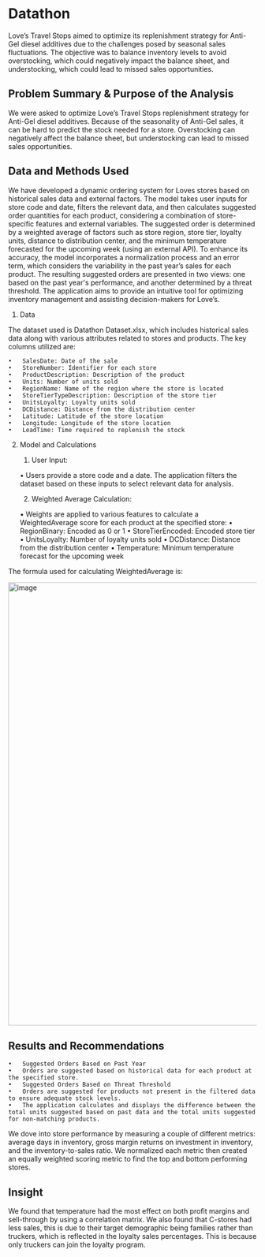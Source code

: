 # Datathon
Love’s Travel Stops aimed to optimize its replenishment strategy for Anti-Gel diesel additives due to the challenges posed by seasonal sales fluctuations. The objective was to balance inventory levels to avoid overstocking, which could negatively impact the balance sheet, and understocking, which could lead to missed sales opportunities.

## Problem Summary & Purpose of the Analysis 

We were asked to optimize Love’s Travel Stops replenishment strategy for Anti-Gel diesel additives. Because of the seasonality of Anti-Gel sales, it can be hard to predict the stock needed for a store. Overstocking can negatively affect the balance sheet, but understocking can lead to missed sales opportunities.  

## Data and Methods Used 

We have developed a dynamic ordering system for Loves stores based on historical sales data and external factors. The model takes user inputs for store code and date, filters the relevant data, and then calculates suggested order quantities for each product, considering a combination of store-specific features and external variables. The suggested order is determined by a weighted average of factors such as store region, store tier, loyalty units, distance to distribution center, and the minimum temperature forecasted for the upcoming week (using an external API). To enhance its accuracy, the model incorporates a normalization process and an error term, which considers the variability in the past year’s sales for each product. The resulting suggested orders are presented in two views: one based on the past year's performance, and another determined by a threat threshold. The application aims to provide an intuitive tool for optimizing inventory management and assisting decision-makers for Love’s. 

1. Data

The dataset used is Datathon Dataset.xlsx, which includes historical sales data along with various attributes related to stores and products. The key columns utilized are:

	•	SalesDate: Date of the sale
	•	StoreNumber: Identifier for each store
	•	ProductDescription: Description of the product
	•	Units: Number of units sold
	•	RegionName: Name of the region where the store is located
	•	StoreTierTypeDescription: Description of the store tier
	•	UnitsLoyalty: Loyalty units sold
	•	DCDistance: Distance from the distribution center
	•	Latitude: Latitude of the store location
	•	Longitude: Longitude of the store location
	•	LeadTime: Time required to replenish the stock

2. Model and Calculations

	1. User Input:
    
	•	Users provide a store code and a date. The application filters the dataset based on these inputs to select relevant data for analysis.

	2. Weighted Average Calculation:
    
	•	Weights are applied to various features to calculate a WeightedAverage score for each product at the specified store:
	•	RegionBinary: Encoded as 0 or 1
	•	StoreTierEncoded: Encoded store tier
	•	UnitsLoyalty: Number of loyalty units sold
	•	DCDistance: Distance from the distribution center
	•	Temperature: Minimum temperature forecast for the upcoming week

The formula used for calculating WeightedAverage is:

<img width="899" alt="image" src="https://github.com/user-attachments/assets/04dfe12a-d97b-4e56-8d87-66f416679c8c">

## Results and Recommendations

	•	Suggested Orders Based on Past Year
	•	Orders are suggested based on historical data for each product at the specified store.
	•	Suggested Orders Based on Threat Threshold
	•	Orders are suggested for products not present in the filtered data to ensure adequate stock levels.
	•	The application calculates and displays the difference between the total units suggested based on past data and the total units suggested for non-matching products.

We dove into store performance by measuring a couple of different metrics: average days in inventory, gross margin returns on investment in inventory, and the inventory-to-sales ratio. We normalized each metric then created an equally weighted scoring metric to find the top and bottom performing stores.  

## Insight 

We found that temperature had the most effect on both profit margins and sell-through by using a correlation matrix. We also found that C-stores had less sales, this is due to their target demographic being families rather than truckers, which is reflected in the loyalty sales percentages. This is because only truckers can join the loyalty program. 


